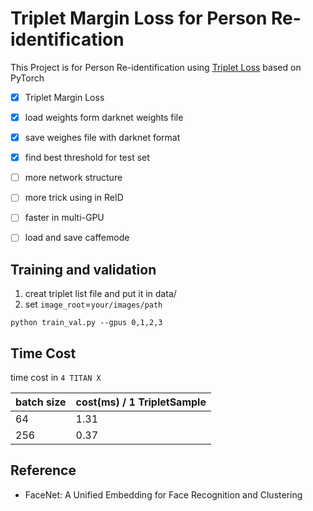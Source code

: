 # Triplet Margin Loss for Person Re-identification 

This Project is for Person Re-identification using [Triplet Loss](https://arxiv.org/abs/1503.03832) based on PyTorch

- [x] Triplet Margin Loss
- [x] load weights form darknet weights file
- [x] save weighes file with darknet format
- [x] find best threshold for test set
- [ ] more network structure 
- [ ] more trick using in ReID
- [ ] faster in multi-GPU
- [ ] load and save caffemode



## Training and validation

1. creat triplet list file and put it in data/
2. set `image_root`=`your/images/path`

```
python train_val.py --gpus 0,1,2,3
```

## Time Cost

time cost in `4 TITAN X`

batch size |cost(ms) / 1 TripletSample
--- | ---
64         | 1.31
256        | 0.37

## Reference

- FaceNet: A Unified Embedding for Face Recognition and Clustering


